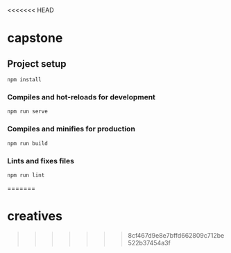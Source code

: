 <<<<<<< HEAD
# capstone

## Project setup
```
npm install
```

### Compiles and hot-reloads for development
```
npm run serve
```

### Compiles and minifies for production
```
npm run build
```

### Lints and fixes files
```
npm run lint
```
=======
# creatives
>>>>>>> 8cf467d9e8e7bffd662809c712be522b37454a3f
